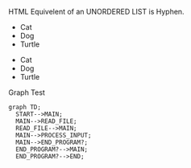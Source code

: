 HTML Equivelent of an UNORDERED LIST is Hyphen.

<UL>
	<LI>Cat</LI>
	<LI>Dog</LI>
	<LI>Turtle</LI>
</UL>

- Cat
- Dog
- Turtle

Graph Test
```mermaid
graph TD;
  START-->MAIN;
  MAIN-->READ_FILE;
  READ_FILE-->MAIN;
  MAIN-->PROCESS_INPUT;
  MAIN-->END_PROGRAM?;
  END_PROGRAM?-->MAIN;
  END_PROGRAM?-->END;